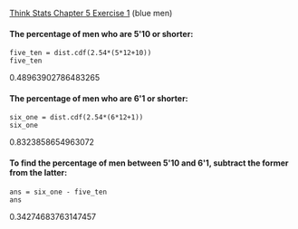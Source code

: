 [Think Stats Chapter 5 Exercise 1](http://greenteapress.com/thinkstats2/html/thinkstats2006.html#toc50) (blue men)

#### The percentage of men who are 5'10 or shorter:
```
five_ten = dist.cdf(2.54*(5*12+10))
five_ten
```
0.48963902786483265


#### The percentage of men who are 6'1 or shorter:
```
six_one = dist.cdf(2.54*(6*12+1))
six_one
```
0.8323858654963072


#### To find the percentage of men between 5'10 and 6'1, subtract the former from the latter:
```
ans = six_one - five_ten
ans
```
0.34274683763147457
